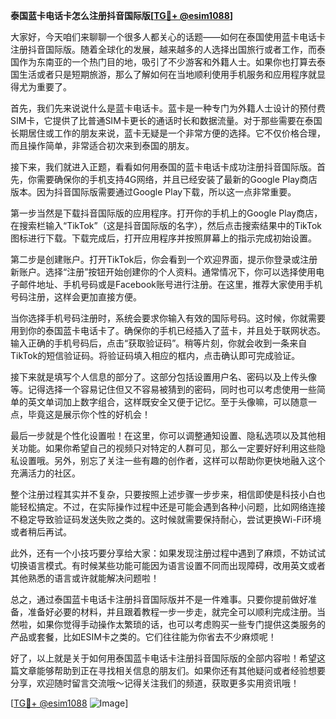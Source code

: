 **泰国蓝卡电话卡怎么注册抖音国际版[[TG💪+ @esim1088](https://t.me/s/esim1088)]**

大家好，今天咱们来聊聊一个很多人都关心的话题——如何在泰国使用蓝卡电话卡注册抖音国际版。随着全球化的发展，越来越多的人选择出国旅行或者工作，而泰国作为东南亚的一个热门目的地，吸引了不少游客和外籍人士。如果你也打算去泰国生活或者只是短期旅游，那么了解如何在当地顺利使用手机服务和应用程序就显得尤为重要了。

首先，我们先来说说什么是蓝卡电话卡。蓝卡是一种专门为外籍人士设计的预付费SIM卡，它提供了比普通SIM卡更长的通话时长和数据流量。对于那些需要在泰国长期居住或工作的朋友来说，蓝卡无疑是一个非常方便的选择。它不仅价格合理，而且操作简单，非常适合初次来到泰国的朋友。

接下来，我们就进入正题，看看如何用泰国的蓝卡电话卡成功注册抖音国际版。首先，你需要确保你的手机支持4G网络，并且已经安装了最新的Google Play商店版本。因为抖音国际版需要通过Google Play下载，所以这一点非常重要。

第一步当然是下载抖音国际版的应用程序。打开你的手机上的Google Play商店，在搜索栏输入“TikTok”（这是抖音国际版的名字），然后点击搜索结果中的TikTok图标进行下载。下载完成后，打开应用程序并按照屏幕上的指示完成初始设置。

第二步是创建账户。打开TikTok后，你会看到一个欢迎界面，提示你登录或注册新账户。选择“注册”按钮开始创建你的个人资料。通常情况下，你可以选择使用电子邮件地址、手机号码或是Facebook账号进行注册。在这里，推荐大家使用手机号码注册，这样会更加直接方便。

当你选择手机号码注册时，系统会要求你输入有效的国际号码。这时候，你就需要用到你的泰国蓝卡电话卡了。确保你的手机已经插入了蓝卡，并且处于联网状态。输入正确的手机号码后，点击“获取验证码”。稍等片刻，你就会收到一条来自TikTok的短信验证码。将验证码填入相应的框内，点击确认即可完成验证。

接下来就是填写个人信息的部分了。这部分包括设置用户名、密码以及上传头像等。记得选择一个容易记住但又不容易被猜到的密码，同时也可以考虑使用一些简单的英文单词加上数字组合，这样既安全又便于记忆。至于头像嘛，可以随意一点，毕竟这是展示你个性的好机会！

最后一步就是个性化设置啦！在这里，你可以调整通知设置、隐私选项以及其他相关功能。如果你希望自己的视频只对特定的人群可见，那么一定要好好利用这些隐私设置哦。另外，别忘了关注一些有趣的创作者，这样可以帮助你更快地融入这个充满活力的社区。

整个注册过程其实并不复杂，只要按照上述步骤一步步来，相信即使是科技小白也能轻松搞定。不过，在实际操作过程中还是可能会遇到各种小问题，比如网络连接不稳定导致验证码发送失败之类的。这时候就需要保持耐心，尝试更换Wi-Fi环境或者稍后再试。

此外，还有一个小技巧要分享给大家：如果发现注册过程中遇到了麻烦，不妨试试切换语言模式。有时候某些功能可能因为语言设置不同而出现障碍，改用英文或者其他熟悉的语言或许就能解决问题啦！

总之，通过泰国蓝卡电话卡注册抖音国际版并不是一件难事。只要你提前做好准备，准备好必要的材料，并且跟着教程一步一步走，就完全可以顺利完成注册。当然啦，如果你觉得手动操作太繁琐的话，也可以考虑购买一些专门提供这类服务的产品或套餐，比如ESIM卡之类的。它们往往能为你省去不少麻烦呢！

好了，以上就是关于如何用泰国蓝卡电话卡注册抖音国际版的全部内容啦！希望这篇文章能够帮助到正在寻找相关信息的朋友们。如果你还有其他疑问或者经验想要分享，欢迎随时留言交流哦～记得关注我们的频道，获取更多实用资讯哦！

[[TG💪+ @esim1088](https://t.me/s/esim1088) ![Image](https://i.postimg.cc/4NQfJmqS/Snipaste-2025-05-13-00-14-12.png)]